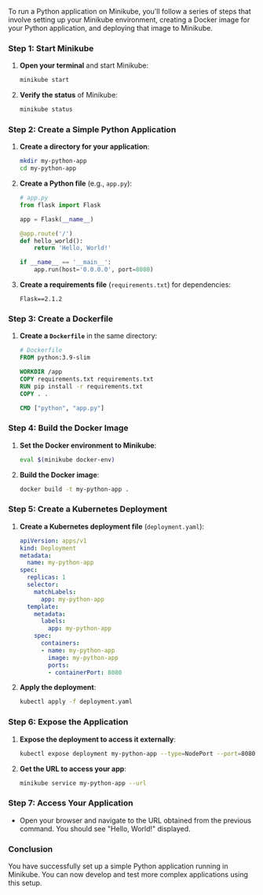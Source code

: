 To run a Python application on Minikube, you'll follow a series of steps that involve setting up your Minikube environment, creating a Docker image for your Python application, and deploying that image to Minikube. 

### Step 1: Start Minikube

1. **Open your terminal** and start Minikube:
   ```bash
   minikube start
   ```

2. **Verify the status** of Minikube:
   ```bash
   minikube status
   ```

### Step 2: Create a Simple Python Application

1. **Create a directory for your application**:
   ```bash
   mkdir my-python-app
   cd my-python-app
   ```

2. **Create a Python file** (e.g., `app.py`):
   ```python
   # app.py
   from flask import Flask
   
   app = Flask(__name__)
   
   @app.route('/')
   def hello_world():
       return 'Hello, World!'
   
   if __name__ == '__main__':
       app.run(host='0.0.0.0', port=8080)
   ```

3. **Create a requirements file** (`requirements.txt`) for dependencies:
   ```
   Flask==2.1.2
   ```

### Step 3: Create a Dockerfile

1. **Create a `Dockerfile`** in the same directory:
   ```dockerfile
   # Dockerfile
   FROM python:3.9-slim
   
   WORKDIR /app
   COPY requirements.txt requirements.txt
   RUN pip install -r requirements.txt
   COPY . .
   
   CMD ["python", "app.py"]
   ```

### Step 4: Build the Docker Image

1. **Set the Docker environment to Minikube**:
   ```bash
   eval $(minikube docker-env)
   ```

2. **Build the Docker image**:
   ```bash
   docker build -t my-python-app .
   ```

### Step 5: Create a Kubernetes Deployment

1. **Create a Kubernetes deployment file** (`deployment.yaml`):
   ```yaml
   apiVersion: apps/v1
   kind: Deployment
   metadata:
     name: my-python-app
   spec:
     replicas: 1
     selector:
       matchLabels:
         app: my-python-app
     template:
       metadata:
         labels:
           app: my-python-app
       spec:
         containers:
         - name: my-python-app
           image: my-python-app
           ports:
           - containerPort: 8080
   ```

2. **Apply the deployment**:
   ```bash
   kubectl apply -f deployment.yaml
   ```

### Step 6: Expose the Application

1. **Expose the deployment to access it externally**:
   ```bash
   kubectl expose deployment my-python-app --type=NodePort --port=8080
   ```

2. **Get the URL to access your app**:
   ```bash
   minikube service my-python-app --url
   ```

### Step 7: Access Your Application

- Open your browser and navigate to the URL obtained from the previous command. You should see "Hello, World!" displayed.

### Conclusion

You have successfully set up a simple Python application running in Minikube. You can now develop and test more complex applications using this setup.